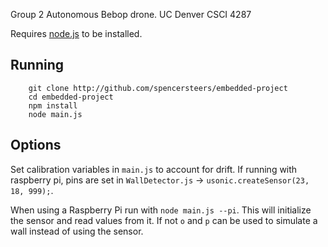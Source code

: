 Group 2 Autonomous Bebop drone. UC Denver CSCI 4287


Requires [node.js](http://nodejs.org) to be installed.

## Running

```
    git clone http://github.com/spencersteers/embedded-project
    cd embedded-project
    npm install
    node main.js
```

## Options

Set calibration variables in `main.js` to account for drift. If running with raspberry pi, pins are set in `WallDetector.js` -> `usonic.createSensor(23, 18, 999);`.

When using a Raspberry Pi run with `node main.js --pi`. This will initialize the sensor and read values from it. If not `o` and `p` can be used to simulate a wall instead of using the sensor. 



